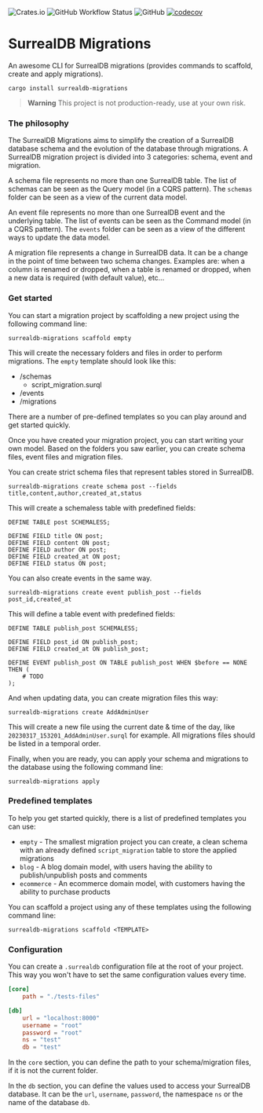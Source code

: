 ![Crates.io](https://img.shields.io/crates/v/surrealdb-migrations) ![GitHub Workflow Status](https://img.shields.io/github/actions/workflow/status/Odonno/surrealdb-migrations/release.yml) ![GitHub](https://img.shields.io/github/license/Odonno/surrealdb-migrations) [![codecov](https://codecov.io/gh/Odonno/surrealdb-migrations/branch/main/graph/badge.svg?token=8DCQY63QP9)](https://codecov.io/gh/Odonno/surrealdb-migrations)

# SurrealDB Migrations

An awesome CLI for SurrealDB migrations (provides commands to scaffold, create and apply migrations).

```
cargo install surrealdb-migrations
```

> **Warning**
> This project is not production-ready, use at your own risk.

### The philosophy

The SurrealDB Migrations aims to simplify the creation of a SurrealDB database schema and the evolution of the database through migrations. A SurrealDB migration project is divided into 3 categories: schema, event and migration.

A schema file represents no more than one SurrealDB table. The list of schemas can be seen as the Query model (in a CQRS pattern). The `schemas` folder can be seen as a view of the current data model.

An event file represents no more than one SurrealDB event and the underlying table. The list of events can be seen as the Command model (in a CQRS pattern). The `events` folder can be seen as a view of the different ways to update the data model.

A migration file represents a change in SurrealDB data. It can be a change in the point of time between two schema changes. Examples are: when a column is renamed or dropped, when a table is renamed or dropped, when a new data is required (with default value), etc...

### Get started

You can start a migration project by scaffolding a new project using the following command line:

```
surrealdb-migrations scaffold empty
```

This will create the necessary folders and files in order to perform migrations. The `empty` template should look like this:

- /schemas
  - script_migration.surql
- /events
- /migrations

There are a number of pre-defined templates so you can play around and get started quickly.

Once you have created your migration project, you can start writing your own model. Based on the folders you saw earlier, you can create schema files, event files and migration files.

You can create strict schema files that represent tables stored in SurrealDB.

```
surrealdb-migrations create schema post --fields title,content,author,created_at,status
```

This will create a schemaless table with predefined fields:

```surql
DEFINE TABLE post SCHEMALESS;

DEFINE FIELD title ON post;
DEFINE FIELD content ON post;
DEFINE FIELD author ON post;
DEFINE FIELD created_at ON post;
DEFINE FIELD status ON post;
```

You can also create events in the same way.

```
surrealdb-migrations create event publish_post --fields post_id,created_at
```

This will define a table event with predefined fields:

```surql
DEFINE TABLE publish_post SCHEMALESS;

DEFINE FIELD post_id ON publish_post;
DEFINE FIELD created_at ON publish_post;

DEFINE EVENT publish_post ON TABLE publish_post WHEN $before == NONE THEN (
    # TODO
);
```

And when updating data, you can create migration files this way:

```
surrealdb-migrations create AddAdminUser
```

This will create a new file using the current date & time of the day, like `20230317_153201_AddAdminUser.surql` for example. All migrations files should be listed in a temporal order.

Finally, when you are ready, you can apply your schema and migrations to the database using the following command line:

```
surrealdb-migrations apply
```

### Predefined templates

To help you get started quickly, there is a list of predefined templates you can use:

- `empty` - The smallest migration project you can create, a clean schema with an already defined `script_migration` table to store the applied migrations
- `blog` - A blog domain model, with users having the ability to publish/unpublish posts and comments
- `ecommerce` - An ecommerce domain model, with customers having the ability to purchase products

You can scaffold a project using any of these templates using the following command line:

```
surrealdb-migrations scaffold <TEMPLATE>
```

### Configuration

You can create a `.surrealdb` configuration file at the root of your project. This way you won't have to set the same configuration values every time.

```toml
[core]
    path = "./tests-files"

[db]
    url = "localhost:8000"
    username = "root"
    password = "root"
    ns = "test"
    db = "test"
```

In the `core` section, you can define the path to your schema/migration files, if it is not the current folder.

In the `db` section, you can define the values used to access your SurrealDB database. It can be the `url`, `username`, `password`, the namespace `ns` or the name of the database `db`.
